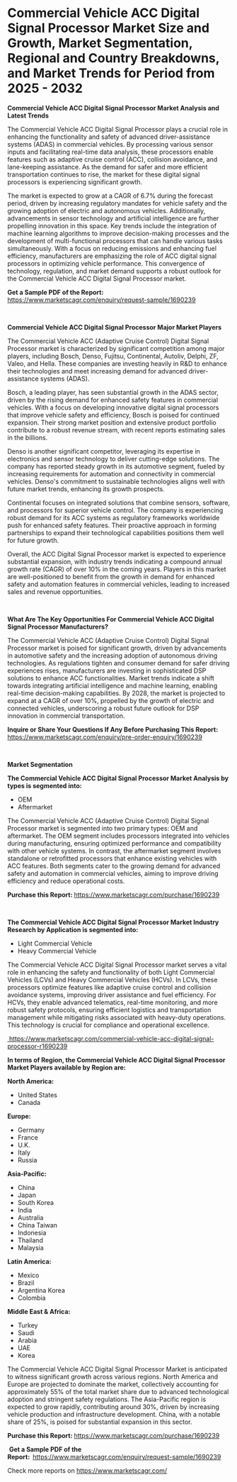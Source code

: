 <p><h1>Commercial Vehicle ACC Digital Signal Processor Market Size and Growth, Market Segmentation, Regional and Country Breakdowns, and Market Trends for Period from 2025 -  2032</h1></p><p><strong>Commercial Vehicle ACC Digital Signal Processor Market Analysis and Latest Trends</strong></p>
<p><p>The Commercial Vehicle ACC Digital Signal Processor plays a crucial role in enhancing the functionality and safety of advanced driver-assistance systems (ADAS) in commercial vehicles. By processing various sensor inputs and facilitating real-time data analysis, these processors enable features such as adaptive cruise control (ACC), collision avoidance, and lane-keeping assistance. As the demand for safer and more efficient transportation continues to rise, the market for these digital signal processors is experiencing significant growth.</p><p>The market is expected to grow at a CAGR of 6.7% during the forecast period, driven by increasing regulatory mandates for vehicle safety and the growing adoption of electric and autonomous vehicles. Additionally, advancements in sensor technology and artificial intelligence are further propelling innovation in this space. Key trends include the integration of machine learning algorithms to improve decision-making processes and the development of multi-functional processors that can handle various tasks simultaneously. With a focus on reducing emissions and enhancing fuel efficiency, manufacturers are emphasizing the role of ACC digital signal processors in optimizing vehicle performance. This convergence of technology, regulation, and market demand supports a robust outlook for the Commercial Vehicle ACC Digital Signal Processor market.</p></p>
<p><strong>Get a Sample PDF of the Report:&nbsp;</strong> <a href="https://www.marketscagr.com/enquiry/request-sample/1690239?utm_campaign=1869&utm_medium=2&utm_source=Github&utm_content=ia&utm_term=07012025&utm_id=commercial-vehicle-acc-digital-signal-processor">https://www.marketscagr.com/enquiry/request-sample/1690239</a></p>
<p>&nbsp;</p>
<p><strong>Commercial Vehicle ACC Digital Signal Processor Major Market Players</strong></p>
<p><p>The Commercial Vehicle ACC (Adaptive Cruise Control) Digital Signal Processor market is characterized by significant competition among major players, including Bosch, Denso, Fujitsu, Continental, Autoliv, Delphi, ZF, Valeo, and Hella. These companies are investing heavily in R&D to enhance their technologies and meet increasing demand for advanced driver-assistance systems (ADAS).</p><p>Bosch, a leading player, has seen substantial growth in the ADAS sector, driven by the rising demand for enhanced safety features in commercial vehicles. With a focus on developing innovative digital signal processors that improve vehicle safety and efficiency, Bosch is poised for continued expansion. Their strong market position and extensive product portfolio contribute to a robust revenue stream, with recent reports estimating sales in the billions.</p><p>Denso is another significant competitor, leveraging its expertise in electronics and sensor technology to deliver cutting-edge solutions. The company has reported steady growth in its automotive segment, fueled by increasing requirements for automation and connectivity in commercial vehicles. Denso's commitment to sustainable technologies aligns well with future market trends, enhancing its growth prospects.</p><p>Continental focuses on integrated solutions that combine sensors, software, and processors for superior vehicle control. The company is experiencing robust demand for its ACC systems as regulatory frameworks worldwide push for enhanced safety features. Their proactive approach in forming partnerships to expand their technological capabilities positions them well for future growth.</p><p>Overall, the ACC Digital Signal Processor market is expected to experience substantial expansion, with industry trends indicating a compound annual growth rate (CAGR) of over 10% in the coming years. Players in this market are well-positioned to benefit from the growth in demand for enhanced safety and automation features in commercial vehicles, leading to increased sales and revenue opportunities.</p></p>
<p>&nbsp;</p>
<p><strong>What Are The Key Opportunities For Commercial Vehicle ACC Digital Signal Processor Manufacturers?</strong></p>
<p><p>The Commercial Vehicle ACC (Adaptive Cruise Control) Digital Signal Processor market is poised for significant growth, driven by advancements in automotive safety and the increasing adoption of autonomous driving technologies. As regulations tighten and consumer demand for safer driving experiences rises, manufacturers are investing in sophisticated DSP solutions to enhance ACC functionalities. Market trends indicate a shift towards integrating artificial intelligence and machine learning, enabling real-time decision-making capabilities. By 2028, the market is projected to expand at a CAGR of over 10%, propelled by the growth of electric and connected vehicles, underscoring a robust future outlook for DSP innovation in commercial transportation.</p></p>
<p><strong>Inquire or Share Your Questions If Any Before Purchasing This Report:</strong> <a href="https://www.marketscagr.com/enquiry/pre-order-enquiry/1690239?utm_campaign=1869&utm_medium=2&utm_source=Github&utm_content=ia&utm_term=07012025&utm_id=commercial-vehicle-acc-digital-signal-processor">https://www.marketscagr.com/enquiry/pre-order-enquiry/1690239</a></p>
<p>&nbsp;</p>
<p><strong>Market Segmentation</strong></p>
<p><strong>The Commercial Vehicle ACC Digital Signal Processor Market Analysis by types is segmented into:</strong></p>
<p><ul><li>OEM</li><li>Aftermarket</li></ul></p>
<p><p>The Commercial Vehicle ACC (Adaptive Cruise Control) Digital Signal Processor market is segmented into two primary types: OEM and aftermarket. The OEM segment includes processors integrated into vehicles during manufacturing, ensuring optimized performance and compatibility with other vehicle systems. In contrast, the aftermarket segment involves standalone or retrofitted processors that enhance existing vehicles with ACC features. Both segments cater to the growing demand for advanced safety and automation in commercial vehicles, aiming to improve driving efficiency and reduce operational costs.</p></p>
<p><strong>Purchase this Report:&nbsp;</strong><a href="https://www.marketscagr.com/purchase/1690239?utm_campaign=1869&utm_medium=2&utm_source=Github&utm_content=ia&utm_term=07012025&utm_id=commercial-vehicle-acc-digital-signal-processor">https://www.marketscagr.com/purchase/1690239</a></p>
<p>&nbsp;</p>
<p><strong>The Commercial Vehicle ACC Digital Signal Processor Market Industry Research by Application is segmented into:</strong></p>
<p><ul><li>Light Commercial Vehicle</li><li>Heavy Commercial Vehicle</li></ul></p>
<p><p>The Commercial Vehicle ACC Digital Signal Processor market serves a vital role in enhancing the safety and functionality of both Light Commercial Vehicles (LCVs) and Heavy Commercial Vehicles (HCVs). In LCVs, these processors optimize features like adaptive cruise control and collision avoidance systems, improving driver assistance and fuel efficiency. For HCVs, they enable advanced telematics, real-time monitoring, and more robust safety protocols, ensuring efficient logistics and transportation management while mitigating risks associated with heavy-duty operations. This technology is crucial for compliance and operational excellence.</p></p>
<p><a href="https://www.marketscagr.com/commercial-vehicle-acc-digital-signal-processor-r1690239?utm_campaign=1869&utm_medium=2&utm_source=Github&utm_content=ia&utm_term=07012025&utm_id=commercial-vehicle-acc-digital-signal-processor">&nbsp;https://www.marketscagr.com/commercial-vehicle-acc-digital-signal-processor-r1690239</a></p>
<p><strong>In terms of Region, the Commercial Vehicle ACC Digital Signal Processor Market Players available by Region are:</strong></p>
<p>
    <p> <strong> North America: </strong>
        <ul>
            <li>United States</li>
            <li>Canada</li>
        </ul>
        </p> 
    <p> <strong> Europe: </strong>
        <ul>
            <li>Germany</li>
            <li>France</li>
            <li>U.K.</li>
            <li>Italy</li>
            <li>Russia</li>
        </ul>
        </p> 
    <p> <strong> Asia-Pacific: </strong>
        <ul>
            <li>China</li>
            <li>Japan</li>
            <li>South Korea</li>
            <li>India</li>
            <li>Australia</li>
            <li>China Taiwan</li>
            <li>Indonesia</li>
            <li>Thailand</li>
            <li>Malaysia</li>
        </ul>
        </p> 
    <p> <strong> Latin America: </strong>
        <ul>
            <li>Mexico</li>
            <li>Brazil</li>
            <li>Argentina Korea</li>
            <li>Colombia</li>
        </ul>
        </p> 
    <p> <strong> Middle East & Africa: </strong>
        <ul>
            <li>Turkey</li>
            <li>Saudi</li>
            <li>Arabia</li>
            <li>UAE</li>
            <li>Korea</li>
        </ul>
    </p>
    </p>
<p><p>The Commercial Vehicle ACC Digital Signal Processor Market is anticipated to witness significant growth across various regions. North America and Europe are projected to dominate the market, collectively accounting for approximately 55% of the total market share due to advanced technological adoption and stringent safety regulations. The Asia-Pacific region is expected to grow rapidly, contributing around 30%, driven by increasing vehicle production and infrastructure development. China, with a notable share of 25%, is poised for substantial expansion in this sector.</p></p>
<p><strong>Purchase this Report: </strong><a href="https://www.marketscagr.com/purchase/1690239?utm_campaign=1869&utm_medium=2&utm_source=Github&utm_content=ia&utm_term=07012025&utm_id=commercial-vehicle-acc-digital-signal-processor">https://www.marketscagr.com/purchase/1690239</a></p>
<p>&nbsp;<strong>Get a Sample PDF of the Report:&nbsp;&nbsp;</strong><a href="https://www.marketscagr.com/enquiry/request-sample/1690239?utm_campaign=1869&utm_medium=2&utm_source=Github&utm_content=ia&utm_term=07012025&utm_id=commercial-vehicle-acc-digital-signal-processor">https://www.marketscagr.com/enquiry/request-sample/1690239</a></p>
<p><strong></strong></p>
<p>Check more reports on <a href="https://www.marketscagr.com/?utm_campaign=1869&utm_medium=2&utm_source=Github&utm_content=ia&utm_term=07012025&utm_id=commercial-vehicle-acc-digital-signal-processor">https://www.marketscagr.com/</a></p>
